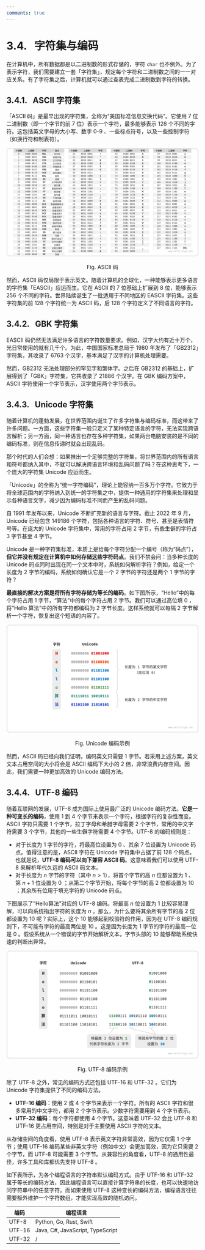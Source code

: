 ```yaml
---
comments: true
---
```


# 3.4. &nbsp; 字符集与编码

在计算机中，所有数据都是以二进制数的形式存储的，字符 `char` 也不例外。为了表示字符，我们需要建立一套「字符集」，规定每个字符和二进制数之间的一一对应关系。有了字符集之后，计算机就可以通过查表完成二进制数到字符的转换。

## 3.4.1. &nbsp; ASCII 字符集

「ASCII 码」是最早出现的字符集，全称为“美国标准信息交换代码”。它使用 7 位二进制数（即一个字节的前 7 位）表示一个字符，最多能够表示 128 个不同的字符。这包括英文字母的大小写、数字 0-9 、一些标点符号，以及一些控制字符（如换行符和制表符）。

![ASCII 码](character_encoding.assets/ascii_table.png)

<p align="center"> Fig. ASCII 码 </p>

然而，ASCII 码仅局限于表示英文。随着计算机的全球化，一种能够表示更多语言的字符集「EASCII」应运而生。它在 ASCII 的 7 位基础上扩展到 8 位，能够表示 256 个不同的字符。世界陆续诞生了一批适用于不同地区的 EASCII 字符集。这些字符集的前 128 个字符统一为 ASCII 码，后 128 个字符定义了不同语言的字符。

## 3.4.2. &nbsp; GBK 字符集

EASCII 码仍然无法满足许多语言的字符数量要求。例如，汉字大约有近十万个，光日常使用的就有几千个。为此，中国国家标准总局于 1980 年发布了「GB2312」字符集，其收录了 6763 个汉字，基本满足了汉字的计算机处理需要。

然而，GB2312 无法处理部分的罕见字和繁体字。之后在 GB2312 的基础上，扩展得到了「GBK」字符集，它共收录了 21886 个汉字。在 GBK 编码方案中，ASCII 字符使用一个字节表示，汉字使用两个字节表示。

## 3.4.3. &nbsp; Unicode 字符集

随着计算机的蓬勃发展，在世界范围内诞生了许多字符集与编码标准，而这带来了许多问题。一方面，这些字符集一般只定义了某种特定语言的字符，无法实现跨语言解析；另一方面，同一种语言也存在多种字符集，如果两台电脑安装的是不同的编码标准，则在信息传递时就会出现乱码。

那个时代的人们会想：如果推出一个足够完整的字符集，将世界范围内的所有语言和符号都纳入其中，不就可以解决跨语言环境和乱码问题了吗？在这种思考下，一个庞大的字符集 Unicode 应运而生。

「Unicode」的全称为“统一字符编码”，理论上能容纳一百多万个字符。它致力于将全球范围内的字符纳入到统一的字符集之中，提供一种通用的字符集来处理和显示各种语言文字，减少因为编码标准不同而产生的乱码问题。

自 1991 年发布以来，Unicode 不断扩充新的语言与字符。截止 2022 年 9 月，Unicode 已经包含 149186 个字符，包括各种语言的字符、符号、甚至是表情符号等。在庞大的 Unicode 字符集中，常用的字符占用 2 字节，有些生僻的字符占 3 字节甚至 4 字节。

Unicode 是一种字符集标准，本质上是给每个字符分配一个编号（称为“码点”），**但它并没有规定在计算机中如何存储这些字符码点**。我们不禁会问：当多种长度的 Unicode 码点同时出现在同一个文本中时，系统如何解析字符？例如，给定一个长度为 2 字节的编码，系统如何确认它是一个 2 字节的字符还是两个 1 字节的字符？

**最直接的解决方案是将所有字符存储为等长的编码**。如下图所示，“Hello”中的每个字符占用 1 字节，“算法”中的每个字符占用 2 字节。我们可以通过高位填 0 ，将“Hello 算法”中的所有字符都编码为 2 字节长度。这样系统就可以每隔 2 字节解析一个字符，恢复出这个短语的内容了。

![Unicode 编码示例](character_encoding.assets/unicode_hello_algo.png)

<p align="center"> Fig. Unicode 编码示例 </p>

然而，ASCII 码已经向我们证明，编码英文只需要 1 字节。若采用上述方案，英文文本占用空间的大小将会是 ASCII 编码下大小的 2 倍，非常浪费内存空间。因此，我们需要一种更加高效的 Unicode 编码方法。

## 3.4.4. &nbsp; UTF-8 编码

随着互联网的发展，UTF-8 成为国际上使用最广泛的 Unicode 编码方法。**它是一种可变长的编码**，使用 1 到 4 个字节来表示一个字符，根据字符的复杂性而变。ASCII 字符只需要 1 个字节，拉丁字母和希腊字母需要 2 个字节，常用的中文字符需要 3 个字节，其他的一些生僻字符需要 4 个字节。UTF-8 的编码规则是：

- 对于长度为 1 字节的字符，将最高位设置为 0 、其余 7 位设置为 Unicode 码点。值得注意的是，ASCII 字符在 Unicode 字符集中占据了前 128 个码点。也就是说，**UTF-8 编码可以向下兼容 ASCII 码**。这意味着我们可以使用 UTF-8 来解析年代久远的 ASCII 码文本。
- 对于长度为 $n$ 字节的字符（其中 $n > 1$），将首个字节的高 $n$ 位都设置为 $1$ 、第 $n + 1$ 位设置为 $0$ ；从第二个字节开始，将每个字节的高 2 位都设置为 $10$ ；其余所有位用于填充字符的 Unicode 码点。

下图展示了“Hello算法”对应的 UTF-8 编码。将最高 $n$ 位设置为 $1$ 比较容易理解，可以向系统指出字符的长度为 $n$ 。那么，为什么要将其余所有字节的高 2 位都设置为 $10$ 呢？实际上，这个 $10$ 能够起到校验符的作用，因为在 UTF-8 编码规则下，不可能有字符的最高两位是 $10$ 。这是因为长度为 1 字节的字符的最高一位是 $0$ 。假设系统从一个错误的字节开始解析文本，字节头部的 $10$ 能够帮助系统快速的判断出异常。

![UTF-8 编码示例](character_encoding.assets/utf-8_hello_algo.png)

<p align="center"> Fig. UTF-8 编码示例 </p>

除了 UTF-8 之外，常见的编码方式还包括 UTF-16 和 UTF-32 。它们为 Unicode 字符集提供了不同的编码方法。

- **UTF-16 编码**：使用 2 或 4 个字节来表示一个字符。所有的 ASCII 字符和很多常用的中文字符，都用 2 个字节表示。少数字符需要用到 4 个字节表示。
- **UTF-32 编码**：每个字符都使用 4 个字节。这意味着 UTF-32 会比 UTF-8 和 UTF-16 更占用空间，特别是对于主要使用 ASCII 字符的文本。

从存储空间的角度看，使用 UTF-8 表示英文字符非常高效，因为它仅需 1 个字节；使用 UTF-16 编码某些非英文字符（例如中文）会更加高效，因为它只需要 2 个字节，而 UTF-8 可能需要 3 个字节。从兼容性的角度看，UTF-8 的通用性最佳，许多工具和库都优先支持 UTF-8 。

如下表所示，为各个编程语言的字符串默认编码方式。由于 UTF-16 和 UTF-32 属于等长的编码方法，因此编程语言可以直接计算字符串的长度，也可以快速地访问字符串中的任意字符。而如果使用 UTF-8 这种变长的编码方法，编程语言往往需要额外维护一个字符数组，才能实现高效的随机访问。

<div class="center-table" markdown>

| 编码   | 编程语言                         |
| ------ | -------------------------------- |
| UTF-8  | Python, Go, Rust, Swift          |
| UTF-16 | Java, C#, JavaScript, TypeScript |
| UTF-32 | /                                |

</div>
